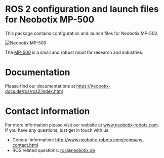 # ROS 2 configuration and launch files for Neobotix MP-500

This package contains configuration and launch files for Neobotix MP-500.

![Neobotix MP-500](https://www.neobotix-robots.com/products/mobile-robots/mobile-robot-mp-500)

The [MP-500](https://www.neobotix-robots.com/products/mobile-robots/mobile-robot-mp-500) is a small and robust robot for research and industries.

# Documentation

Please find our documentations at https://neobotix-docs.de/ros/ros2/index.html

# Contact information

For more information please visit our website at www.neobotix-robots.com. 
If you have any questions, just get in touch with us:
* General information: http://www.neobotix-robots.com/company-contact.html
* ROS related questions: ros@neobotix.de
